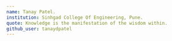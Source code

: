 ```yaml
---
name: Tanay Patel.
institution: Sinhgad College Of Engineering, Pune. 
quote: Knowledge is the manifestation of the wisdom within.
github_user: tanaydpatel
---
```

